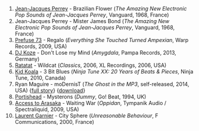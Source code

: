 1. [Jean-Jacques Perrey](http://musicbrainz.org/artist/49a5b367-9a25-43eb-a055-34803a5dce55) - Brazilian Flower (_The Amazing New Electronic Pop Sounds of Jean-Jacques Perrey_, Vanguard, 1968, France)
1. Jean-Jacques Perrey - Mister James Bond (_The Amazing New Electronic Pop Sounds of Jean-Jacques Perrey_, Vanguard, 1968, France)
1. [Prefuse 73](http://musicbrainz.org/artist/fc61dd75-880b-44ba-9ba9-c7b643d33413) - Regalo (_Everything She Touched Turned Ampexian_, Warp Records, 2009, USA)
1. [DJ Koze](http://musicbrainz.org/artist/dd4458c8-6728-4a44-980c-48107fa72bb8) - Don't Lose my Mind (_Amygdala_, Pampa Records, 2013, Germany)
1. [Ratatat](http://musicbrainz.org/artist/f467181e-d5e0-4285-b47e-e853dcc89ee7) - Wildcat (_Classics_, 2006, XL Recordings, 2006, USA)
1. [Kid Koala](http://musicbrainz.org/artist/6080c60a-6e87-44a6-a1e1-e5ff3a613818) - 3 Bit Blues (_Ninja Tune XX: 20 Years of Beats & Pieces_, Ninja Tune, 2010, Canada)
1. Ryan Maguire - moDernisT (_The Ghost in the MP3_, self-released, 2014, USA) {[full story](http://ryanmaguiremusic.com/theghostinthemp3.html)} {[download](http://rpm7.bandcamp.com/track/modernist)}
1. [Portishead](http://musicbrainz.org/artist/8f6bd1e4-fbe1-4f50-aa9b-94c450ec0f11) - Mysterons (_Dummy_, Go! Beat, 1994, UK)
1. [Access to Arasaka](http://musicbrainz.org/artist/339e444b-f0f3-472d-a62a-8f9aa602bae6) - Waiting War (_Oppidan_, Tympanik Audio / Spectraliquid, 2009, USA)
1. [Laurent Garnier](http://musicbrainz.org/artist/ec477866-bfaa-48e0-affd-1c151ef61b7b) - City Sphere (_Unreasonable Behaviour_, F Communications, 2000, France)
